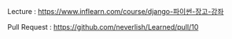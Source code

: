 Lecture : https://www.inflearn.com/course/django-파이썬-장고-강좌

Pull Request : https://github.com/neverlish/Learned/pull/10